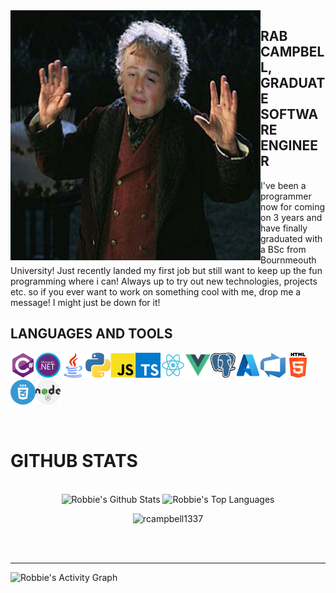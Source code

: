 <img align="left" src="./otherImages/bilborabbins.png" width="400" height="400">

## RAB CAMPBELL, GRADUATE SOFTWARE ENGINEER

I've been a programmer now for coming on 3 years and have finally graduated with a BSc from Bournmeouth University! Just recently landed my first job but still want to keep up the fun programming where i can! Always up to try out new technologies, projects etc. so if you ever want to work on something cool with me, drop me a message! I might just be down for it!

## LANGUAGES AND TOOLS

<img src="./icons/csharp.png" width="40" height="40"><img src="./icons/dotnet.jpg" width="40" height="40"><img src="./icons/java.png" width="40" height="40"><img src="./icons/python.png" width="40" height="40"><img src="./icons/javascript.png" width="40" height="40"><img src="./icons/typescript.png" width="40" height="40"><img src="./icons/react.png" width="40" height="40"><img src="./icons/vue.png" width="40" height="40"><img src="./icons/postgres.png" width="40" height="40"><img src="./icons/azure.png" width="40" height="40"><img src="./icons/devops.png" width="40" height="40"><img src="./icons/html.png" width="40" height="40"><img src="./icons/css.png" width="40" height="40"><img src="./icons/node.png" width="40" height="40">

</br>

# GITHUB STATS 

</br>

<div>

  <div align="center">
    <img alt="Robbie's Github Stats" src="https://github-readme-stats.vercel.app/api?username=rcampbell1337&show_icons=true&include_all_commits=true&count_private=true&theme=react&hide_border=true&bg_color=0D1117&title_color=DC143C&icon_color=DC143C" height="200"/>
    <img alt="Robbie's Top Languages" src="https://github-readme-stats.vercel.app/api/top-langs/?username=rcampbell1337&langs_count=10&layout=compact&theme=react&hide_border=true&bg_color=0D1117&title_color=DC143C&icon_color=DC143C" height="200"/>
   <p align="center"> <img src="https://komarev.com/ghpvc/?username=rcampbell1337&label=Profile%20views&color=0e75b6&style=flat" alt="rcampbell1337" /> </p>
    <br/>
  </div>
    </br>
  <hr/>

  <div>
    <img alt="Robbie's Activity Graph" src="https://activity-graph.herokuapp.com/graph?username=rcampbell1337&custom_title=Robbie%20Campbell's%20Contribution%20Graph&bg_color=0D1117&color=DC143C&line=FFFFFF&point=DC143C&hide_border=true" />
  <div> 
</div>


